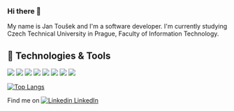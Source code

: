 ### Hi there 👋

My name is Jan Toušek and I'm a software developer. I'm currently studying Czech Technical University in Prague, Faculty of Information Technology.

## 🔧 Technologies & Tools
![](https://img.shields.io/badge/OS-Windows-informational?style=flat&logo=windows&logoColor=white&color=2bbc8a)
![](https://img.shields.io/badge/Platform-Azure-informational?style=flat&logo=microsoftazure&logoColor=white&color=2bbc8a)
![](https://img.shields.io/badge/Framework-NET_Core-informational?style=flat&logo=dotnet&logoColor=white&color=2bbc8a)
![](https://img.shields.io/badge/IDE-Visual_Studio-informational?style=flat&logo=visualstudio&logoColor=white&color=2bbc8a)
![](https://img.shields.io/badge/Language-C%23-informational?style=flat&logo=csharp&logoColor=white&color=2bbc8a)
![](https://img.shields.io/badge/Tools-Docker-informational?style=flat&logo=docker&logoColor=white&color=2bbc8a)
![](https://img.shields.io/badge/Database-Microsoft_SQL_Server-informational?style=flat&logo=microsoftsqlserver&logoColor=white&color=2bbc8a)
![](https://img.shields.io/badge/Database-PostgreSQL-informational?style=flat&logo=postgresql&logoColor=white&color=2bbc8a)


[![Top Langs](https://github-readme-stats.vercel.app/api/top-langs/?username=tousekjan)](https://github.com/anuraghazra/github-readme-stats)

Find me on [![Linkedin](https://i.stack.imgur.com/gVE0j.png) LinkedIn](https://www.linkedin.com/in/jan-tou%C5%A1ek-bb901a1b2/)
<!--
**tousekjan/tousekjan** is a ✨ _special_ ✨ repository because its `README.md` (this file) appears on your GitHub profile.

Here are some ideas to get you started:

- 🔭 I’m currently working on ...
- 🌱 I’m currently learning ...
- 👯 I’m looking to collaborate on ...
- 🤔 I’m looking for help with ...
- 💬 Ask me about ...
- 📫 How to reach me: ...
- 😄 Pronouns: ...
- ⚡ Fun fact: ...
-->
